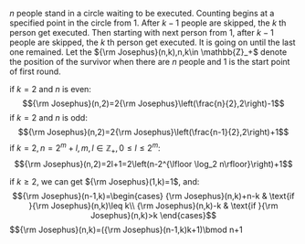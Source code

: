 $n$ people stand in a circle waiting to be executed. Counting begins at a specified point in the circle from $1$. After $k−1$ people are skipped, the $k$ th person get executed. Then starting with next person from $1$, after $k−1$ people are skipped, the $k$ th person get executed. It is going on until the last one remained. Let the ${\rm Josephus}(n,k),n,k\in \mathbb{Z}_+$ denote the position of the survivor when there are $n$ people and $1$ is the start point of first round.<br>

if $k=2$ and $n$ is even:<br>
$${\rm Josephus}(n,2)=2{\rm Josephus}\left(\frac{n}{2},2\right)-1$$
if $k=2$ and $n$ is odd:<br>
$${\rm Josephus}(n,2)=2{\rm Josephus}\left(\frac{n-1}{2},2\right)+1$$
if $k=2,n=2^m+l,m,l\in \mathbb{Z}_+,0\leq l\leq 2^m$:<br>
$${\rm Josephus}(n,2)=2l+1=2\left(n-2^{\lfloor \log_2 n\rfloor}\right)+1$$

if $k\geq 2$, we can get ${\rm Josephus}(1,k)=1$, and:<br>
$${\rm Josephus}(n-1,k)=\begin{cases}
{\rm Josephus}(n,k)+n-k & \text{if }{\rm Josephus}(n,k)\leq k\\
{\rm Josephus}(n,k)-k & \text{if }{\rm Josephus}(n,k)>k \end{cases}$$
$${\rm Josephus}(n,k)=({\rm Josephus}(n-1,k)k+1)\bmod n+1